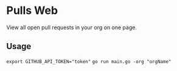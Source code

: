# Pulls Web

View all open pull requests in your org on one page.

## Usage
`export GITHUB_API_TOKEN="token"`
`go run main.go -org "orgName"`
